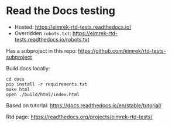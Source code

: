 # Read the Docs testing

* Hosted: https://eimrek-rtd-tests.readthedocs.io/
* Overridden `robots.txt`: https://eimrek-rtd-tests.readthedocs.io/robots.txt

Has a subproject in this repo: https://github.com/eimrek/rtd-tests-subproject

Build docs locally:

```
cd docs
pip install -r requirements.txt
make html
open ./build/html/index.html
```

Based on tutorial: https://docs.readthedocs.io/en/stable/tutorial/


Rtd page: https://readthedocs.org/projects/eimrek-rtd-tests/